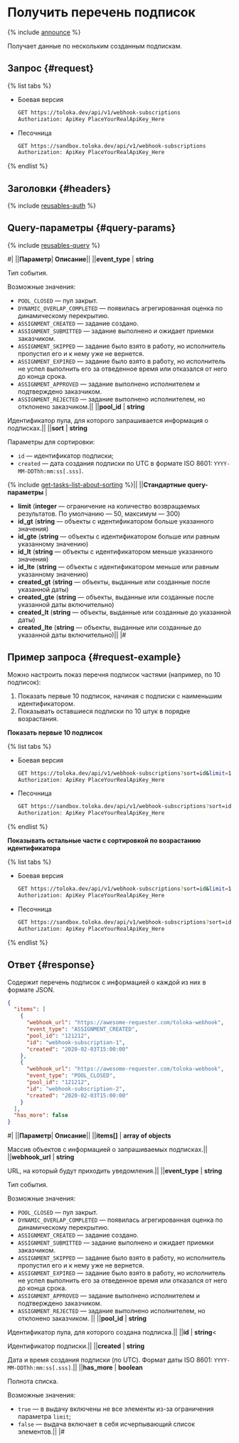 # Получить перечень подписок

{% include [announce](../_includes/announce.md) %}

Получает данные по нескольким созданным подпискам.

## Запрос {#request}

{% list tabs %}

- Боевая версия

    ```bash
    GET https://toloka.dev/api/v1/webhook-subscriptions
    Authorization: ApiKey PlaceYourRealApiKey_Here
    ```

- Песочница

    ```bash
    GET https://sandbox.toloka.dev/api/v1/webhook-subscriptions
    Authorization: ApiKey PlaceYourRealApiKey_Here
    ```

{% endlist %}

## Заголовки {#headers}

{% include [reusables-auth](../_includes/reusables/id-reusables/auth.md) %}

## Query-параметры {#query-params}

{% include [reusables-query](../_includes/reusables/id-reusables/query.md) %}

#|
||**Параметр**| **Описание**||
||**event_type** | **string**

Тип события.

Возможные значения:

- `POOL_CLOSED` — пул закрыт.
- `DYNAMIC_OVERLAP_COMPLETED` — появилась агрегированная оценка по динамическому перекрытию.
- `ASSIGNMENT_CREATED` — задание создано.
- `ASSIGNMENT_SUBMITTED` — задание выполнено и ожидает приемки заказчиком.
- `ASSIGNMENT_SKIPPED` — задание было взято в работу, но исполнитель пропустил его и к нему уже не вернется.
- `ASSIGNMENT_EXPIRED` — задание было взято в работу, но исполнитель не успел выполнить его за отведенное время или отказался от него до конца срока.
- `ASSIGNMENT_APPROVED` — задание выполнено исполнителем и подтверждено заказчиком.
- `ASSIGNMENT_REJECTED` — задание выполнено исполнителем, но отклонено заказчиком.||
||**pool_id** | **string**

Идентификатор пула, для которого запрашивается информация о подписках.||
||**sort** | **string**

Параметры для сортировки:

- `id` — идентификатор подписки;
- `created` — дата создания подписки по UTC в формате ISO 8601: `YYYY-MM-DDThh:mm:ss[.sss]`.

{% include [get-tasks-list-about-sorting](../_includes/concepts/get-tasks-list/id-get-tasks-list/about-sorting.md) %}||
||**Стандартные query-параметры** |
- **limit**  (**integer** — ограничение на количество возвращаемых результатов. По умолчанию — 50, максимум — 300)
- **id_gt**  (**string** — объекты с идентификатором больше указанного значения)
- **id_gte**  (**string** — объекты с идентификатором больше или равным указанному значению)
- **id_lt**  (**string** — объекты с идентификатором меньше указанного значения)
- **id_lte**  (**string** — объекты с идентификатором меньше или равным указанному значению)
- **created_gt**  (**string** — объекты, выданные или созданные после указанной даты)
- **created_gte**  (**string** — объекты, выданные или созданные после указанной даты включительно)
- **created_lt**  (**string** — объекты, выданные или созданные до указанной даты)
- **created_lte**  (**string** — объекты, выданные или созданные до указанной даты включительно)||
|#

## Пример запроса {#request-example}

Можно настроить показ перечня подписок частями (например, по 10 подписок):

1. Показать первые 10 подписок, начиная с подписки с наименьшим идентификатором.
1. Показывать оставшиеся подписки по 10 штук в порядке возрастания.

**Показать первые 10 подписок**

{% list tabs %}

- Боевая версия

    ```bash
    GET https://toloka.dev/api/v1/webhook-subscriptions?sort=id&limit=10
    Authorization: ApiKey PlaceYourRealApiKey_Here
    ```

- Песочница

    ```bash
    GET https://sandbox.toloka.dev/api/v1/webhook-subscriptions?sort=id&limit=10
    Authorization: ApiKey PlaceYourRealApiKey_Here
    ```

{% endlist %}

**Показывать остальные части с сортировкой по возрастанию идентификатора**

{% list tabs %}

- Боевая версия

    ```bash
    GET https://toloka.dev/api/v1/webhook-subscriptions?sort=id&limit=10&id_gt=<ID of the last subsciption from the previous response>
    Authorization: ApiKey PlaceYourRealApiKey_Here
    ```

- Песочница

    ```bash
    GET https://sandbox.toloka.dev/api/v1/webhook-subscriptions?sort=id&limit=10&id_gt=<ID of the last subsciption from the previous response>
    Authorization: ApiKey PlaceYourRealApiKey_Here
    ```

{% endlist %}

## Ответ {#response}

Содержит перечень подписок с информацией о каждой из них в формате JSON.

```json
{
  "items": [
    {
      "webhook_url": "https://awesome-requester.com/toloka-webhook",
      "event_type": "ASSIGNMENT_CREATED",
      "pool_id": "121212",
      "id": "webhook-subscription-1",
      "created": "2020-02-03T15:00:00"
    },
    {
      "webhook_url": "https://awesome-requester.com/toloka-webhook",
      "event_type": "POOL_CLOSED",
      "pool_id": "121212",
      "id": "webhook-subscription-2",
      "created": "2020-02-03T15:00:00"
    }
  ],
  "has_more": false
}
```

#|
||**Параметр**| **Описание**||
||**items[]** | **array of objects**

Массив объектов с информацией о запрашиваемых подписках.||
||**webhook_url** | **string**

URL, на который будут приходить уведомления.||
||**event_type** | **string**

Тип события.

Возможные значения:

- `POOL_CLOSED` — пул закрыт.
- `DYNAMIC_OVERLAP_COMPLETED` — появилась агрегированная оценка по динамическому перекрытию.
- `ASSIGNMENT_CREATED` — задание создано.
- `ASSIGNMENT_SUBMITTED` — задание выполнено и ожидает приемки заказчиком.
- `ASSIGNMENT_SKIPPED` — задание было взято в работу, но исполнитель пропустил его и к нему уже не вернется.
- `ASSIGNMENT_EXPIRED` — задание было взято в работу, но исполнитель не успел выполнить его за отведенное время или отказался от него до конца срока.
- `ASSIGNMENT_APPROVED` — задание выполнено исполнителем и подтверждено заказчиком.
- `ASSIGNMENT_REJECTED` — задание выполнено исполнителем, но отклонено заказчиком.
||
||**pool_id** | **string**

Идентификатор пула, для которого создана подписка.||
||**id** | **string**<

Идентификатор подписки.||
||**created** | **string**

Дата и время создания подписки (по UTC). Формат даты ISO 8601: `YYYY-MM-DDThh:mm:ss[.sss]`.||
||**has_more** | **boolean**

Полнота списка.

Возможные значения:

- `true` — в выдачу включены не все элементы из-за ограничения параметра `limit`;
- `false` — выдача включает в себя исчерпывающий список элементов.||
|#